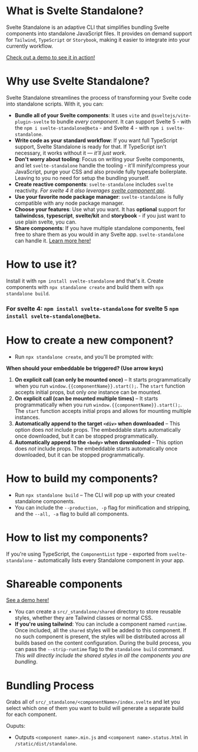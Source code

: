 # What is Svelte Standalone?

Svelte Standalone is an adaptive CLI that simplifies bundling Svelte components into standalone JavaScript files. It provides on demand support for `Tailwind`, `TypeScript` or `Storybook`, making it easier to integrate into your currently workflow.

[Check out a demo to see it in action!](https://github.com/brenoliradev/svelte-standalone/tree/beyonk-notifications-demo)

# Why use Svelte Standalone?

Svelte Standalone streamlines the process of transforming your Svelte code into standalone scripts. With it, you can:

- **Bundle all of your Svelte components**: It uses `vite` and `@sveltejs/vite-plugin-svelte` to bundle _every component_. It can support Svelte 5 - with the `npm i svelte-standalone@beta` - and Svelte 4 - with `npm i svelte-standalone`.
- **Write code as your standard workflow**: If you want full TypeScript support, Svelte Standalone is ready for that. If TypeScript isn't necessary, it works without it — _it'll just work_.
- **Don't worry about tooling**: Focus on writing your Svelte components, and let `svelte-standalone` handle the tooling - it'll minify/compress your JavaScript, purge your CSS and also provide fully typesafe boilerplate. Leaving to you no need for setup the bundling yourself.
- **Create reactive components**: `svelte-standalone` includes `svelte` reactivity. _For svelte 4 it also leverages [svelte component api](https://v4.svelte.dev/docs/client-side-component-api)_.
- **Use your favorite node package manager**: `svelte-standalone` is fully compatible with any node package manager.
- **Choose your features**: Use what you want. It has **optional** support for **tailwindcss**, **typescript**, **svelte/kit** and **storybook** - if you just want to use plain svelte, you can.
- **Share components**: If you have multiple standalone components, feel free to share them as you would in any Svelte app. `svelte-standalone` can handle it. [Learn more here!](https://github.com/brenoliradev/svelte-standalone/tree/shared-demo)

# How to use it?

Install it with `npm install svelte-standalone` and that's it. Create components with `npx standalone create` and build them with `npx standalone build`.

### For svelte 4: `npm install svelte-standalone` for svelte 5 `npm install svelte-standalone@beta`.

# How to create a new component?

- Run `npx standalone create`, and you'll be prompted with:

**When should your embeddable be triggered? (Use arrow keys)**

1. **On explicit call (can only be mounted once)** – It starts programmatically when you run `window.{{componentName}}.start();`. The `start` function accepts initial props, but only _one_ instance can be mounted.
2. **On explicit call (can be mounted multiple times)** – It starts programmatically when you run `window.{{componentName}}.start();`. The `start` function accepts initial props and allows for mounting multiple instances.
3. **Automatically append to the target `<div>` when downloaded** – This option does _not_ include props. The embeddable starts automatically once downloaded, but it can be stopped programmatically.
4. **Automatically append to the `<body>` when downloaded** – This option does _not_ include props. The embeddable starts automatically once downloaded, but it can be stopped programmatically.

# How to build my components?

- Run `npx standalone build` – The CLI will pop up with your created standalone components.
- You can include the `--production, -p` flag for minification and stripping, and the `--all, -a` flag to build all components.

# How to list my components?

If you're using TypeScript, the `ComponentList` type - exported from `svelte-standalone` - automatically lists every Standalone component in your app.

# Shareable components

[See a demo here!](https://github.com/brenoliradev/svelte-standalone/tree/shared-demo)

- You can create a `src/_standalone/shared` directory to store reusable styles, whether they are Tailwind classes or normal CSS.
- **If you're using tailwind**: You can include a component named `runtime`. Once included, all the `shared` styles will be added to this component. If no such component is present, the styles will be distributed across all builds based on the content configuration. During the build process, you can pass the `--strip-runtime` flag to the `standalone build` command. *This will directly include the shared styles in all the components you are bundling*.
  
# Bundling Process

Grabs all of `src/_standalone/<componentName>/index.svelte` and let you select which one of them you want to build will generate a separate build for each component.

Ouputs:

- Outputs `<component name>.min.js` and `<component name>.status.html` in `/static/dist/standalone`.
